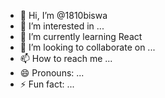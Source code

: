 - 👋 Hi, I’m @1810biswa
- 👀 I’m interested in ...
- 🌱 I’m currently learning React
- 💞️ I’m looking to collaborate on ...
- 📫 How to reach me ...
- 😄 Pronouns: ...
- ⚡ Fun fact: ...

<!---
1810biswa/1810biswa is a ✨ special ✨ repository because its `README.md` (this file) appears on your GitHub profile.
You can click the Preview link to take a look at your changes.
--->
